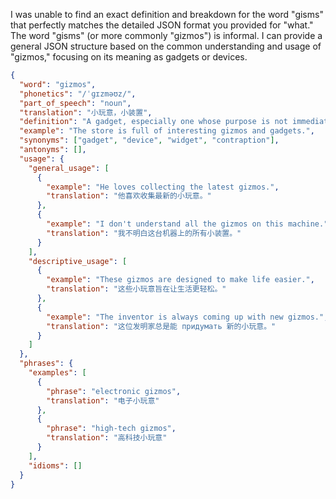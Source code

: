 I was unable to find an exact definition and breakdown for the word "gisms" that perfectly matches the detailed JSON format you provided for "what." The word "gisms" (or more commonly "gizmos") is informal. I can provide a general JSON structure based on the common understanding and usage of "gizmos," focusing on its meaning as gadgets or devices.

```json
{
  "word": "gizmos",
  "phonetics": "/ˈɡɪzməʊz/",
  "part_of_speech": "noun",
  "translation": "小玩意，小装置",
  "definition": "A gadget, especially one whose purpose is not immediately obvious.",
  "example": "The store is full of interesting gizmos and gadgets.",
  "synonyms": ["gadget", "device", "widget", "contraption"],
  "antonyms": [],
  "usage": {
    "general_usage": [
      {
        "example": "He loves collecting the latest gizmos.",
        "translation": "他喜欢收集最新的小玩意。"
      },
      {
        "example": "I don't understand all the gizmos on this machine.",
        "translation": "我不明白这台机器上的所有小装置。"
      }
    ],
    "descriptive_usage": [
      {
        "example": "These gizmos are designed to make life easier.",
        "translation": "这些小玩意旨在让生活更轻松。"
      },
      {
        "example": "The inventor is always coming up with new gizmos.",
        "translation": "这位发明家总是能 придумать 新的小玩意。"
      }
    ]
  },
  "phrases": {
    "examples": [
      {
        "phrase": "electronic gizmos",
        "translation": "电子小玩意"
      },
      {
        "phrase": "high-tech gizmos",
        "translation": "高科技小玩意"
      }
    ],
    "idioms": []
  }
}
``` 